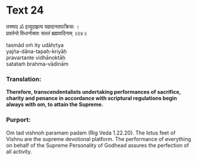 # Text 24

तस्माद ॐ द्दत्युदाहृत्य यज्ञदानतपःक्रियाः ।  
प्रवर्तन्ते विधानोक्ताः सततं ब्रह्मवादिनाम् ॥२४॥

tasmād oḿ ity udāhṛtya  
yajña-dāna-tapaḥ-kriyāḥ  
pravartante vidhānoktāḥ  
satataḿ brahma-vādinām



### Translation:

**Therefore, transcendentalists undertaking performances of sacrifice, charity and penance in accordance with scriptural regulations begin always with om, to attain the Supreme.**

### Purport:

Om tad vishnoh paramam padam (Rig Veda 1.22.20). The lotus feet of Vishnu are the supreme devotional platform. The performance of everything on behalf of the Supreme Personality of Godhead assures the perfection of all activity.